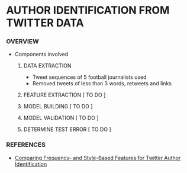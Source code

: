 # AUTHOR IDENTIFICATION FROM TWITTER DATA

### OVERVIEW

* Components involved 
	1. DATA EXTRACTION  
		* Tweet sequences of 5 football journalists used
		* Removed tweets of less than 3 words, retweets and links  
	  
	2. FEATURE EXTRACTION [ TO DO ]    
	3. MODEL BUILDING  [ TO DO ]
	4. MODEL VALIDATION  [ TO DO ]
	5. DETERMINE TEST ERROR  [ TO DO ]

### REFERENCES

* [Comparing Frequency- and Style-Based
Features for Twitter Author Identification](https://www.aaai.org/ocs/index.php/FLAIRS/FLAIRS13/paper/viewFile/5917/6043)